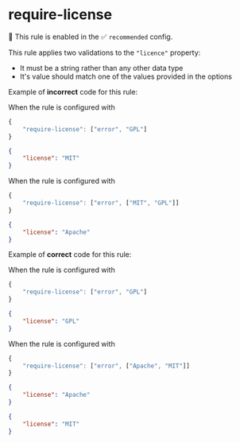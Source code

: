 # require-license

💼 This rule is enabled in the ✅ `recommended` config.

<!-- end auto-generated rule header -->

This rule applies two validations to the `"licence"` property:

- It must be a string rather than any other data type
- It's value should match one of the values provided in the options

Example of **incorrect** code for this rule:

When the rule is configured with

```ts
{
    "require-license": ["error", "GPL"]
}
```

```json
{
	"license": "MIT"
}
```

When the rule is configured with

```ts
{
    "require-license": ["error", ["MIT", "GPL"]]
}
```

```json
{
	"license": "Apache"
}
```

Example of **correct** code for this rule:

When the rule is configured with

```ts
{
    "require-license": ["error", "GPL"]
}
```

```json
{
	"license": "GPL"
}
```

When the rule is configured with

```ts
{
    "require-license": ["error", ["Apache", "MIT"]]
}
```

```json
{
	"license": "Apache"
}
```

```json
{
	"license": "MIT"
}
```

